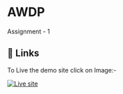 # AWDP

Assignment - 1 


## 🔗 Links
To Live the demo site click on Image:- 

[![Live site](https://external-content.duckduckgo.com/iu/?u=https%3A%2F%2Ftse1.mm.bing.net%2Fth%3Fid%3DOIP.MHv9kUIEEEYNGh0dVqGzZwHaHa%26pid%3DApi&f=1&ipt=e5e6fc469ff037ff10a463d1ed434c7d8c16dea38246b7056153a134910166f9&ipo=images)](https://gaurav-kumar74.github.io/AWT_2202030400035/)
